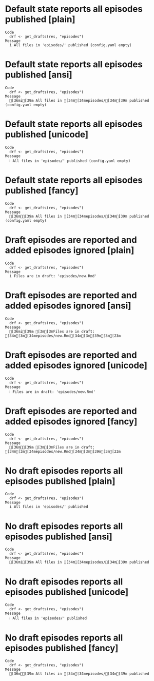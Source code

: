 # Default state reports all episodes published [plain]

    Code
      drf <- get_drafts(res, "episodes")
    Message
      i All files in 'episodes/' published (config.yaml empty)

# Default state reports all episodes published [ansi]

    Code
      drf <- get_drafts(res, "episodes")
    Message
      [36mi[39m All files in [34m[34mepisodes/[34m[39m published (config.yaml empty)

# Default state reports all episodes published [unicode]

    Code
      drf <- get_drafts(res, "episodes")
    Message
      ℹ All files in 'episodes/' published (config.yaml empty)

# Default state reports all episodes published [fancy]

    Code
      drf <- get_drafts(res, "episodes")
    Message
      [36mℹ[39m All files in [34m[34mepisodes/[34m[39m published (config.yaml empty)

# Draft episodes are reported and added episodes ignored [plain]

    Code
      drf <- get_drafts(res, "episodes")
    Message
      i Files are in draft: 'episodes/new.Rmd'

# Draft episodes are reported and added episodes ignored [ansi]

    Code
      drf <- get_drafts(res, "episodes")
    Message
      [36mi[39m [3m[3mFiles are in draft: [34m[3m[34mepisodes/new.Rmd[34m[3m[39m[3m[23m

# Draft episodes are reported and added episodes ignored [unicode]

    Code
      drf <- get_drafts(res, "episodes")
    Message
      ℹ Files are in draft: 'episodes/new.Rmd'

# Draft episodes are reported and added episodes ignored [fancy]

    Code
      drf <- get_drafts(res, "episodes")
    Message
      [36mℹ[39m [3m[3mFiles are in draft: [34m[3m[34mepisodes/new.Rmd[34m[3m[39m[3m[23m

# No draft episodes reports all episodes published [plain]

    Code
      drf <- get_drafts(res, "episodes")
    Message
      i All files in 'episodes/' published

# No draft episodes reports all episodes published [ansi]

    Code
      drf <- get_drafts(res, "episodes")
    Message
      [36mi[39m All files in [34m[34mepisodes/[34m[39m published

# No draft episodes reports all episodes published [unicode]

    Code
      drf <- get_drafts(res, "episodes")
    Message
      ℹ All files in 'episodes/' published

# No draft episodes reports all episodes published [fancy]

    Code
      drf <- get_drafts(res, "episodes")
    Message
      [36mℹ[39m All files in [34m[34mepisodes/[34m[39m published

